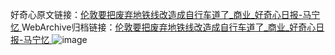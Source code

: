好奇心原文链接：[伦敦要把废弃地铁线改造成自行车道了_商业_好奇心日报-马宁忆 ](https://www.qdaily.com/articles/6044.html)
WebArchive归档链接：[伦敦要把废弃地铁线改造成自行车道了_商业_好奇心日报-马宁忆 ](http://web.archive.org/web/20190623165846/https://www.qdaily.com/articles/6044.html)
![image](http://ww3.sinaimg.cn/large/007d5XDply1g3w9h1zlhuj30u03bv7wh)
